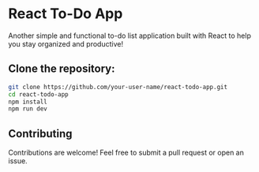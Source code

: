 # React To-Do App

Another simple and functional to-do list application built with React to help you stay organized and productive!

## Clone the repository:

```bash
git clone https://github.com/your-user-name/react-todo-app.git
cd react-todo-app
npm install
npm run dev
```

## Contributing

Contributions are welcome! Feel free to submit a pull request or open an issue.
